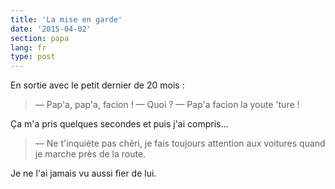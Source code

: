 ```yaml
---
title: 'La mise en garde'
date: '2015-04-02'
section: papa
lang: fr
type: post
---
```


En sortie avec le petit dernier de 20 mois :

> — Pap'a, pap'a, facìon !
> — Quoi ?
> — Pap'a facìon la youte 'ture !

Ça m'a pris quelques secondes et puis j'ai compris...

> — Ne t'inquiète pas chéri, je fais toujours attention aux voitures quand je marche près de la route.

Je ne l'ai jamais vu aussi fier de lui.
